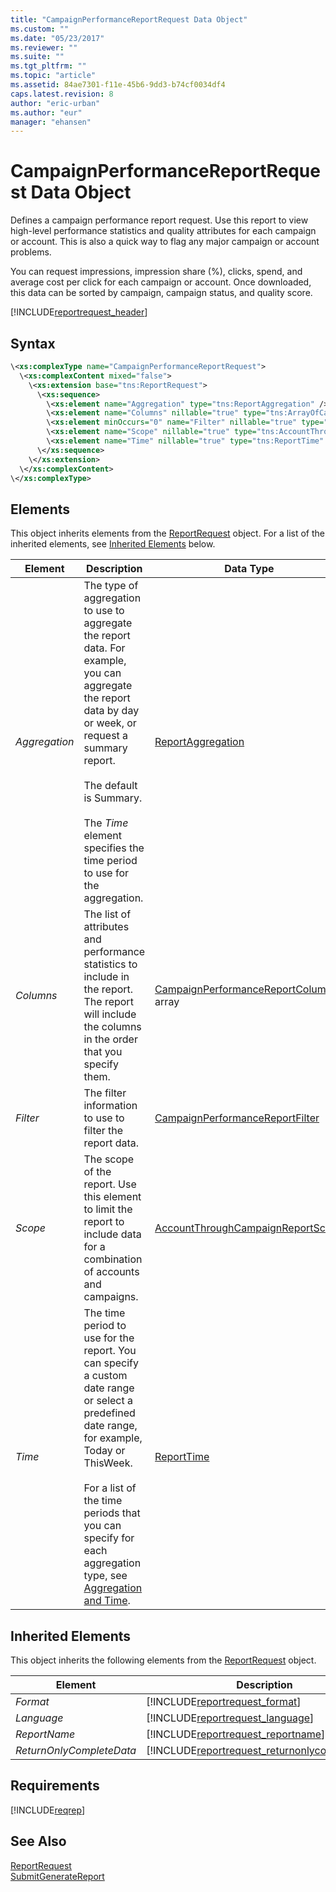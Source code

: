 ```yaml
---
title: "CampaignPerformanceReportRequest Data Object"
ms.custom: ""
ms.date: "05/23/2017"
ms.reviewer: ""
ms.suite: ""
ms.tgt_pltfrm: ""
ms.topic: "article"
ms.assetid: 84ae7301-f11e-45b6-9dd3-b74cf0034df4
caps.latest.revision: 8
author: "eric-urban"
ms.author: "eur"
manager: "ehansen"
---
```

# CampaignPerformanceReportRequest Data Object
Defines a campaign performance report request. Use this report to view high-level performance statistics and quality attributes for each campaign or account. This is also a quick way to flag any major campaign or account problems.

You can request impressions, impression share (%), clicks, spend, and average cost per click for each campaign or account. Once downloaded, this data can be sorted by campaign, campaign status, and quality score.

[!INCLUDE[reportrequest_header](../reporting-api/includes/reportrequest-header.md)]
## Syntax

```xml
\<xs:complexType name="CampaignPerformanceReportRequest">
  \<xs:complexContent mixed="false">
    \<xs:extension base="tns:ReportRequest">
      \<xs:sequence>
        \<xs:element name="Aggregation" type="tns:ReportAggregation" />
        \<xs:element name="Columns" nillable="true" type="tns:ArrayOfCampaignPerformanceReportColumn" />
        \<xs:element minOccurs="0" name="Filter" nillable="true" type="tns:CampaignPerformanceReportFilter" />
        \<xs:element name="Scope" nillable="true" type="tns:AccountThroughCampaignReportScope" />
        \<xs:element name="Time" nillable="true" type="tns:ReportTime" />
      \</xs:sequence>
    \</xs:extension>
  \</xs:complexContent>
\</xs:complexType>
```

## <a name="Elements"></a>Elements
This object inherits elements from the [ReportRequest](../reporting-api/reportrequest-data-object.md) object. For a list of the inherited elements, see [Inherited Elements](#InheritedElements) below.

|Element|Description|Data Type|Required|
|-----------|---------------|-------------|------------|
|*Aggregation*|The type of aggregation to use to aggregate the report data. For example, you can aggregate the report data by day or week, or request a summary report.<br /><br />The default is Summary.<br /><br />The *Time* element specifies the time period to use for the aggregation.|[ReportAggregation](../reporting-api/reportaggregation-value-set.md)|Optional|
|*Columns*|The list of attributes and performance statistics to include in the report. The report will include the columns in the order that you specify them.|[CampaignPerformanceReportColumn](../reporting-api/campaignperformancereportcolumn-value-set.md) array|Required|
|*Filter*|The filter information to use to filter the report data.|[CampaignPerformanceReportFilter](../reporting-api/campaignperformancereportfilter-data-object.md)|Optional|
|*Scope*|The scope of the report. Use this element to limit the report to include data for a combination of accounts and campaigns.|[AccountThroughCampaignReportScope](../reporting-api/accountthroughcampaignreportscope-data-object.md)|Required|
|*Time*|The time period to use for the report. You can specify a custom date range or select a predefined date range, for example, Today or ThisWeek.<br /><br />For a list of the time periods that you can specify for each aggregation type, see [Aggregation and Time](http://go.microsoft.com/fwlink/?LinkId=691012).|[ReportTime](../reporting-api/reporttime-data-object.md)|Required|

## <a name="InheritedElements"></a>Inherited Elements
This object inherits the following elements from the [ReportRequest](../reporting-api/reportrequest-data-object.md) object.

|Element|Description|Data Type|Required/Optional|
|-----------|---------------|-------------|---------------------|
|*Format*|[!INCLUDE[reportrequest_format](../reporting-api/includes/reportrequest-format.md)]|[ReportFormat](../reporting-api/reportformat-value-set.md)|Optional|
|*Language*|[!INCLUDE[reportrequest_language](../reporting-api/includes/reportrequest-language.md)]|[ReportLanguage](../reporting-api/reportlanguage-value-set.md)|Optional|
|*ReportName*|[!INCLUDE[reportrequest_reportname](../reporting-api/includes/reportrequest-reportname.md)]|*string*|Optional|
|*ReturnOnlyCompleteData*|[!INCLUDE[reportrequest_returnonlycompletedata](../reporting-api/includes/reportrequest-returnonlycompletedata.md)]|*boolean*|Optional|

## Requirements
[!INCLUDE[reqrep](../reporting-api/includes/reqrep.md)]
## See Also
[ReportRequest](../reporting-api/reportrequest-data-object.md)  
[SubmitGenerateReport](../reporting-api/submitgeneratereport-service-operation.md)  

